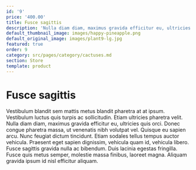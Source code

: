 ```yaml
---
id: '9'
price: '400.00'
title: Fusce sagittis
description: 'Nulla diam diam, maximus gravida efficitur eu, ultricies quis orci.'
default_thumbnail_image: images/happy-pineapple.png
default_original_image: images/plant9-lg.jpg
featured: true
order: 9
category: src/pages/category/cactuses.md
section: Store
template: product
---
```


# Fusce sagittis

Vestibulum blandit sem mattis metus blandit pharetra at at ipsum. Vestibulum luctus quis turpis ac sollicitudin. Etiam ultricies pharetra velit. Nulla diam diam, maximus gravida efficitur eu, ultricies quis orci. Donec congue pharetra massa, ut venenatis nibh volutpat vel. Quisque eu sapien arcu. Nunc feugiat dictum tincidunt. Etiam sodales tellus tempus auctor vehicula. Praesent eget sapien dignissim, vehicula quam id, vehicula libero. Fusce sagittis gravida nulla ac bibendum. Duis lacinia egestas fringilla. Fusce quis metus semper, molestie massa finibus, laoreet magna. Aliquam gravida ipsum id nisl efficitur aliquam.